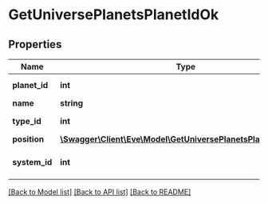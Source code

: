# GetUniversePlanetsPlanetIdOk

## Properties
Name | Type | Description | Notes
------------ | ------------- | ------------- | -------------
**planet_id** | **int** | planet_id integer | 
**name** | **string** | name string | 
**type_id** | **int** | type_id integer | 
**position** | [**\Swagger\Client\Eve\Model\GetUniversePlanetsPlanetIdPosition**](GetUniversePlanetsPlanetIdPosition.md) |  | 
**system_id** | **int** | The solar system this planet is in | 

[[Back to Model list]](../README.md#documentation-for-models) [[Back to API list]](../README.md#documentation-for-api-endpoints) [[Back to README]](../README.md)



